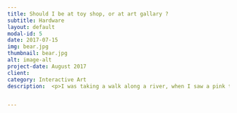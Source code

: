 ```yaml
---
title: Should I be at toy shop, or at art gallary ?
subtitle: Hardware
layout: default
modal-id: 5
date: 2017-07-15
img: bear.jpg
thumbnail: bear.jpg
alt: image-alt
project-date: August 2017
client:
category: Interactive Art
description:  <p>I was taking a walk along a river, when I saw a pink teddy bear dangling over an old clothing bin. I couldn’t make out why it was there. What stories it held, whether someone got tired of it and abandoned it. Nevertheless, I did not want to leave the bear there so I held it with my two hands and brought it home as if all-possessed.</p> <br> <img src="img/portfolio/bear2.jpg" class="img-responsive img-centered" alt="oo"><br> <p>Perhaps,from the first time I saw it, I might have wanted to put some power into my bear by attaching a mechanical device to it. A few weeks later, the bear could move by itself with combinations of bolts, nuts, iron plates, and Arduino technology. It no longer looks like the dirty bear that was on top of a clothing bin. </p> <img src="img/portfolio/bear3.jpg" class="img-responsive img-centered" alt="oo"><br> <p>As Andre puts it, "It is better to visit an art museum than to look at nature to become an artist." The meaning of beauty to an artist means, above all, that it exists in relation to art and art history. But we need to question the authority of modern art that comes from 'system' as the cornerstone, not from the work itself.</p><img src="img/portfolio/bear4.jpg" class="img-responsive img-centered" alt="oo"> <p>The moving pink bear doll plays a role in reviving the ambiguity of contemporary art about pieces that becomes an artwork if people in the main system approve of it. "I was in a trash bin and now I am a bear who can move on my own. Do I have to go back to the toy store or have I become a work of art?"</p>t <div class="embed-responsive embed-responsive-16by9"> <iframe src="https://player.vimeo.com/video/292702033" class="embed-responsive-item" frameborder="0" webkitallowfullscreen mozallowfullscreen allowfullscreen></iframe></div> <br>  Should I be at toy shop, or at art gallary ? 2017 <br>  Arduino and other materials <br> <p>부드럽고, 만지고 싶으며, 한 번쯤 안아보고 싶은 작품을 만들고자 했다. 마주치기만 해도 심장이 두근거리고 얼굴이 찌푸려지는 제도권 속의 흔한 미술작품을 탄생시킬 마음은 없었다. 사람들이 웃고 즐길 수 있는 작품을 만드는 걸 목표로 했다.</p> <p>강을 따라 걷던 중, 헌 옷 수거함 위에 덩그러니 놓여 있는 분홍색 곰 인형을 보았다. 왜 거기에 놓여있었는지 알 수 없었다. 누군가에게 질려서 버려진 것인지 사연이 담겨 있을지, 아무것도 짐작할 수 없었다. 그런데도 무언가에 홀린 듯, 곰 인형을 그대로 두고 싶지 않았다. 양손 그대로 안아서 집에 데려왔다.</p> <p>아마 처음 봤을 때부터 곰돌이에 기계장치를 부착해 힘을 불어넣고 싶었나 보다. 몇 주 후 곰돌이는 볼트, 너트, 철판, 아두이노와 결합하여 혼자 움직일 수 있게 되었다. 과거의 힘없고 꼬질꼬질했던, 헌 옷 수거함 위의 곰돌이는 찾아볼 수 없었다.</p> <p>앙드레 말로는 “자연을 바라보는 것이 아니라 미술관을 방문함으로써 화가가 되는 것”이라고 말했다. 예술가에게 미(美)는 무엇보다 예술과 예술사와의 관련 아래에서 존재한다는 뜻이다. 하지만 우리는 작품이 초석이 아닌, ‘제도’가 초석이 되어 작품을 만들어내는 예술의 권위에 의문을 가질 필요가 있다.</p> <p>움직이는 분홍색 곰돌이는 제도권 안에 있는 사람들이 인정하면 작품이 되는 현대미술의 모호함을 반추하게끔 하는 역할을 한다. “저는 쓰레기통 안에 있다가 이제는 스스로 움직일 수 있는 곰돌이가 되었어요. 생기를 가진 저는 다시 장난감 가게로 가야 하나요, 작품이 되었을까요?”</p>


---
```

